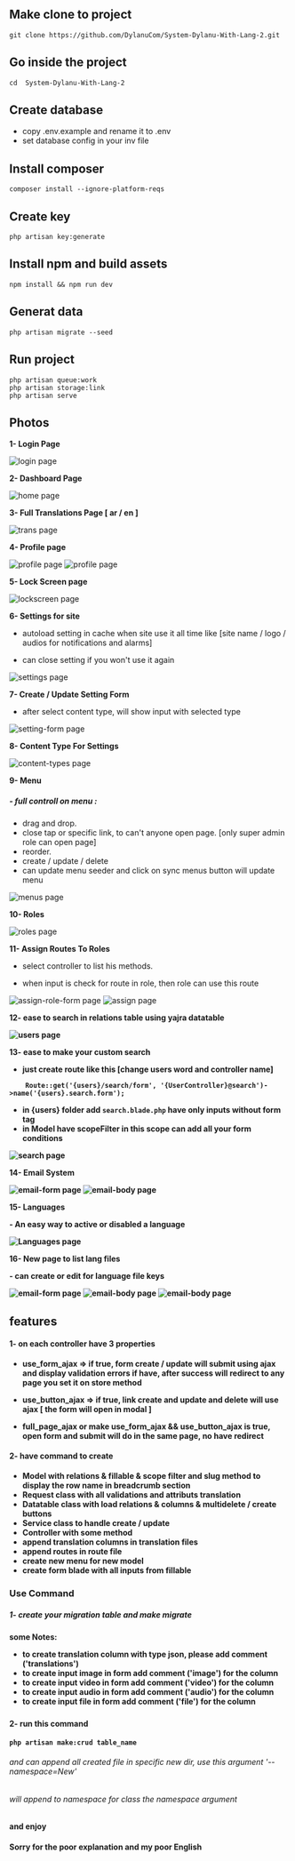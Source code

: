 ## Make clone to project
```
git clone https://github.com/DylanuCom/System-Dylanu-With-Lang-2.git
```

## Go inside the project
```
cd  System-Dylanu-With-Lang-2
```

## Create database
* copy .env.example and rename it to .env
* set database config in your inv file

## Install composer
```
composer install --ignore-platform-reqs

```

## Create key
```
php artisan key:generate
```

## Install npm and build assets
```
npm install && npm run dev
```

## Generat data
```
php artisan migrate --seed
```

## Run project
```
php artisan queue:work
php artisan storage:link
php artisan serve
```


## Photos

<b>1- Login Page</b>
<p>
    <img src="https://github.com/DylanuCom/System-Dylanu-With-Lang-2/blob/main/photos/login.png" alt="login page">
</p>

<b>2- Dashboard Page</b>
<p>
    <img src="https://github.com/DylanuCom/System-Dylanu-With-Lang-2/blob/main/photos/home.png" alt="home page">
</p>

<b>3- Full Translations Page [ ar / en ]</b>
<p>
    <img src="https://github.com/DylanuCom/System-Dylanu-With-Lang-2/blob/main/photos/trans.png" alt="trans page">
</p>

<b>4- Profile page</b>
<p>
    <img src="https://github.com/DylanuCom/System-Dylanu-With-Lang-2/blob/main/photos/profile.png" alt="profile page">
    <img src="https://github.com/DylanuCom/System-Dylanu-With-Lang-2/blob/main/photos/profile2.png" alt="profile page">
</p>

<b>5- Lock Screen page</b>
<p>
    <img src="https://github.com/DylanuCom/System-Dylanu-With-Lang-2/blob/main/photos/lockscreen.png" alt="lockscreen page">
</p>

<b>6- Settings for site</b>
* autoload setting in cache when site use it all time like [site name / logo / audios for notifications and alarms] </p>
* can close setting if you won't use it again </p>
<p>
    <img src="https://github.com/DylanuCom/System-Dylanu-With-Lang-2/blob/main/photos/settings.png" alt="settings page">
</p>

<b>7- Create / Update Setting Form</b>
- after select content type, will show input with selected type </p>
<p>
    <img src="https://github.com/DylanuCom/System-Dylanu-With-Lang-2/blob/main/photos/setting-form.png" alt="setting-form page">
</p>

<b>8- Content Type For Settings</b>
<p>
    <img src="https://github.com/DylanuCom/System-Dylanu-With-Lang-2/blob/main/photos/content-types.png" alt="content-types page">
</p>

<b>9- Menu</b>
##### - full controll on menu :
* drag and drop.
* close tap or specific link, to can't anyone open page. [only super admin role can open page]
* reorder.
* create / update / delete
* can update menu seeder and click on sync menus button will update menu 
<p>
    <img src="https://github.com/DylanuCom/System-Dylanu-With-Lang-2/blob/main/photos/menus.png" alt="menus page">
</p>

<b>10- Roles</b>
<p>
    <img src="https://github.com/DylanuCom/System-Dylanu-With-Lang-2/blob/main/photos/roles.png" alt="roles page">
</p>

<b>11- Assign Routes To Roles</b>
- select controller to list his methods. </p>
- when input is check for route in role, then role can use this route </p>
<p>
    <img src="https://github.com/DylanuCom/System-Dylanu-With-Lang-2/blob/main/photos/assign-role-form.png" alt="assign-role-form page">
    <img src="https://github.com/DylanuCom/System-Dylanu-With-Lang-2/blob/master/photos/assign.png" alt="assign page">
</p>

<b>12- ease to search in relations table using yajra datatable</p>
<p>
    <img src="https://github.com/DylanuCom/System-Dylanu-With-Lang-2/blob/master/photos/users.png" alt="users page">
</p>

<b>13- ease to make your custom search</b>

- just create route like this [change users word and controller name]
```
    Route::get('{users}/search/form', '{UserController}@search')->name('{users}.search.form');
```
- in {users} folder add `` search.blade.php `` have only inputs without form tag 
- in Model have scopeFilter in this scope can add all your form conditions
<p>
    <img src="https://github.com/DylanuCom/System-Dylanu-With-Lang-2/blob/master/photos/search.png" alt="search page">
</p>

<p>14- Email System</p>
<p>
    <img src="https://github.com/DylanuCom/System-Dylanu-With-Lang-2/blob/master/photos/email-form.png" alt="email-form page">
    <img src="https://github.com/DylanuCom/System-Dylanu-With-Lang-2/blob/master/photos/email-body.png" alt="email-body page">
</p>

<p>15- Languages</p>
- An easy way to active or disabled a language
<p>
    <img src="https://github.com/DylanuCom/System-Dylanu-With-Lang-2/blob/master/photos/lang.png" alt="Languages page">
</p>

<p>16- New page to list lang files</p>
- can create or edit for language file keys
<p>
    <img src="https://github.com/DylanuCom/System-Dylanu-With-Lang-2/blob/master/photos/translation-page.png" alt="email-form page">
    <img src="https://github.com/DylanuCom/System-Dylanu-With-Lang-2/blob/main/photos/edit-translation.png" alt="email-body page">
    <img src="https://github.com/DylanuCom/System-Dylanu-With-Lang-2/blob/main/photos/create-translation.png" alt="email-body page">
</p>


## features

#### 1- on each controller have 3 properties</p>
* use_form_ajax => if true, form create / update will submit using ajax and display validation errors if have, after success will redirect to any page you set it on store method</p>
* use_button_ajax => if true, link create and update and delete will use ajax [ the form will open in modal ]</p>
* full_page_ajax or make use_form_ajax && use_button_ajax is true, open form and submit will do in the same page, no have redirect </p>

#### 2- have command to create
- Model with relations & fillable & scope filter and slug method to display the row name in breadcrumb section
- Request class with all validations and attributs translation
- Datatable class with load relations & columns & multidelete / create buttons
- Service class to handle create / update
- Controller with some method
- append translation columns in translation files
- append routes in route file
- create new menu for new model
- create form blade with all inputs from fillable


### Use Command
##### 1- create your migration table and make migrate </p>
<b> some Notes: </b>
- to create translation column with type json, please add comment ('translations')
- to create input image in form add comment ('image') for the column
- to create input video in form add comment ('video') for the column
- to create input audio in form add comment ('audio') for the column
- to create input file in form add comment ('file') for the column

###

#### 2- run this command
```
php artisan make:crud table_name
```
###### and can append all created file in specific new dir, use this argument '--namespace=New'
###### will append to namespace for class the namespace argument

#### and enjoy



#### Sorry for the poor explanation and my poor English


